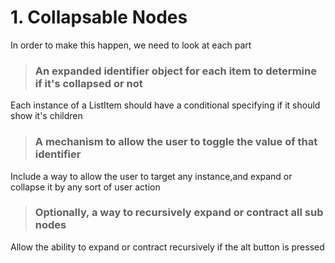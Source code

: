 # 1. Collapsable Nodes

In order to make this happen, we need to look at each part

> ### An expanded identifier object for each item to determine if it's collapsed or not

Each instance of a ListItem should have a conditional specifying if it should
show it's children

> ### A mechanism to allow the user to toggle the value of that identifier

Include a way to allow the user to target any instance,and expand or collapse it
by any sort of user action

> ### Optionally, a way to recursively expand or contract all sub nodes

Allow the ability to expand or contract recursively if the alt button is pressed
